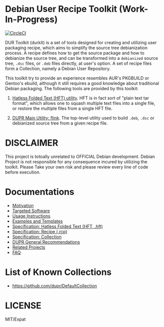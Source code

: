 Debian User Recipe Toolkit (Work-In-Progress)
===

[![CircleCI](https://circleci.com/gh/dupr/duprkit.svg?style=svg)](https://circleci.com/gh/dupr/duprkit)

DUR Toolkit (durkit) is a set of tools designed for creating and utilizing user
packaging recipe, which aims to simplify the source tree debianization process.
A recipe defines how to get the source package and how to debianize the source
tree, and can be transformed into a `debianized` source tree, `.dsc` files, or
`.deb` files directly, at user's option.  A set of recipe files form a
Collection, namely a Debian User Repository.

This toolkit try to provide an experience resembles AUR's PKGBUILD or Gentoo's
ebuild, although it still requires a good knowledge about traditional Debian
packaging. The following tools are provided by this toolkit:

1. [Hatless Folded Text (HFT) utility](./bin/hft). HFT is in fact sort of
   "plain text tar format", which allows one to squash multiple text files into
   a single file, or restore the multiple files from a single HFT file.

2. [DUPR Main Utility: flink](./bin/flink). The top-level utility used to build `.deb`,
   `.dsc` or debianized source tree from a given recipe file.

# DISCLAIMER

This project is totoally unrelated to  OFFICIAL Debian development.  Debian
Project is not responsible for any consequence incured by utilizing the
toolkit.  Please Take your own risk and please review every line of code before
execution.

# Documentations

* [Motivation](./doc/motivation.md)
* [Targeted Software](./doc/targets.md)
* [Usage Instructions](./doc/instructions.md)
* [Examples and Templates](./examples)
* [Specification: Hatless Folded Text (HFT, .hft)](./bin/hft)
* [Specification: Recipe (.rcp)](./bin/flink)
* [Specification: Collection](./doc/collection.md)
* [DUPR General Recommendations](./doc/general-recommendations.rst)
* [Related Projects](./doc/related.md)
* [FAQ](./doc/faq.md)

# List of Known Collections

* https://github.com/dupr/DefaultCollection

# LICENSE

MIT/Expat
